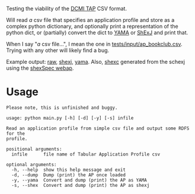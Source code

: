 Testing the viability of the [DCMI TAP](https://github.com/dcmi/dcap) CSV format.

Will read *a* csv file that specifies an application profile and store as a complex python dictionary, and optionally print a representation of the python dict, or (partially) convert the dict to [YAMA](https://nishad.github.io/yama/spec/latest/) or [ShExJ](https://shex.io/) and print that.

When I say "*a* csv file...", I mean the one in [tests/input/ap_bookclub.csv](https://github.com/philbarker/APProcs/blob/main/tests/input/ap_bookclub.csv). Trying with any other will likely find a bug.

Example output: [raw](https://github.com/philbarker/APProcs/blob/main/output/raw_bookclub.txt), [shexj](https://github.com/philbarker/APProcs/blob/main/output/shexj_bookclub.txt), [yama](https://github.com/philbarker/APProcs/blob/main/output/yama_bookclub.txt). Also, [shexc](https://github.com/philbarker/APProcs/blob/main/output/shexc_bookclub.txt) generated from the schexj using the [shexSpec webap](https://rawgit.com/shexSpec/shex.js/extends/packages/shex-webapp/doc/shex-simple.html).

# Usage
```
Please note, this is unfinished and buggy.

usage: python main.py [-h] [-d] [-y] [-s] infile

Read an application profile from simple csv file and output some RDFS for the
profile.

positional arguments:
  infile      file name of Tabular Application Profile csv

optional arguments:
  -h, --help  show this help message and exit
  -d, --dump  Dump (print) the AP once loaded
  -y, --yama  Convert and dump (print) the AP as YAMA
  -s, --shex  Convert and dump (print) the AP as shexj

```
